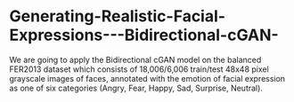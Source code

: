 # Generating-Realistic-Facial-Expressions---Bidirectional-cGAN-
We are going to apply the Bidirectional cGAN model on the balanced FER2013 dataset which consists of 18,006/6,006 train/test 48x48 pixel grayscale images of faces, annotated with the emotion of facial expression as one of six categories (Angry, Fear, Happy, Sad, Surprise, Neutral).

